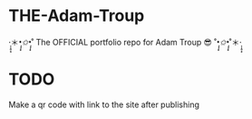 # THE-Adam-Troup
·̩̩̥͙＊*•̩̩͙✩•̩̩͙*˚  The OFFICIAL portfolio repo for Adam Troup 😎  ˚*•̩̩͙✩•̩̩͙*˚＊·̩̩̥͙


# TODO

Make a qr code with link to the site after publishing
